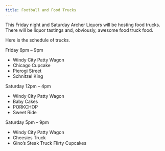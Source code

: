 ```yaml
---
title: Football and Food Trucks
---
```


This Friday night and Saturday Archer Liquors will be hosting food trucks. There will be liquor tastings and, obviously, awesome food truck food.

Here is the schedule of trucks.

Friday 6pm – 9pm

* Windy City Patty Wagon
* Chicago Cupcake
* Pierogi Street
* Schnitzel King

Saturday 12pm – 4pm

* Windy City Patty Wagon
* Baby Cakes
* PORKCHOP
* Sweet Ride

Saturday 5pm – 9pm

* Windy City Patty Wagon
* Cheesies Truck
* Gino’s Steak Truck
Flirty Cupcakes
